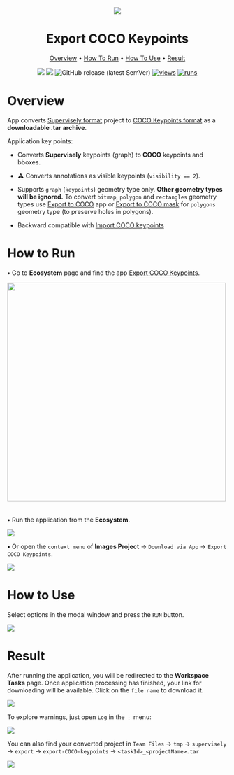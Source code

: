 <div align="center" markdown>
<img src="https://github.com/supervisely-ecosystem/export-coco-keypoints/assets/119248312/5777a6fb-efe5-41c3-93b9-4abe92006b77"/>

# Export COCO Keypoints

<p align="center">
  <a href="#Overview">Overview</a> •
  <a href="#How-To-Run">How To Run</a> •
  <a href="#How-To-Use">How To Use</a> •
  <a href="#Results">Result</a>
</p>

[![](https://img.shields.io/badge/supervisely-ecosystem-brightgreen)](https://ecosystem.supervise.ly/apps/supervisely-ecosystem/export-coco-keypoints)
[![](https://img.shields.io/badge/slack-chat-green.svg?logo=slack)](https://supervise.ly/slack)
![GitHub release (latest SemVer)](https://img.shields.io/github/v/release/supervisely-ecosystem/export-coco-keypoints)
[![views](https://app.supervise.ly/img/badges/views/supervisely-ecosystem/export-coco-keypoints.png)](https://supervise.ly)
[![runs](https://app.supervise.ly/img/badges/runs/supervisely-ecosystem/export-coco-keypoints.png)](https://supervise.ly)

</div>

# Overview

App converts [Supervisely format](https://docs.supervisely.com/data-organization/00_ann_format_navi) project to [COCO Keypoints format](https://cocodataset.org/#format-data) as a **downloadable .tar archive**.

Application key points:

- Сonverts **Supervisely** keypoints (graph) to **COCO** keypoints and bboxes.
- ⚠️ Сonverts annotations as visible keypoints (`visibility == 2`).
- Supports `graph` (`keypoints`) geometry type only. **Other geometry types will be ignored.** To convert `bitmap`, `polygon` and `rectangles` geometry types use [Export to COCO](https://ecosystem.supervisely.com/apps/export-to-coco) app or [Export to COCO mask](https://ecosystem.supervisely.com/apps/export-to-coco-mask) for `polygons` geometry type (to preserve holes in polygons).

- Backward compatible with [Import COCO keypoints](https://ecosystem.supervisely.com/apps/import-coco-keypoints)

# How to Run

**•** Go to **Ecosystem** page and find the app [Export COCO Keypoints](https://ecosystem.supervisely.com/apps/export-coco-keypoints).

<img data-key="sly-module-link" data-module-slug="supervisely-ecosystem/export-coco-keypoints" img src="XXX" width="500px" style='padding-bottom: 20px'/> 

**•**  Run the application from the **Ecosystem**.

<img src="https://github.com/supervisely-ecosystem/export-to-coco-mask/assets/119248312/155055d6-1b13-4e97-8407-ffaf4f4a4fbc" />

**•** Or open the `context menu` of **Images Project** -> `Download via App` -> `Export COCO Keypoints`. 

<img src="https://github.com/supervisely-ecosystem/export-to-coco-mask/assets/119248312/155055d6-1b13-4e97-8407-ffaf4f4a4fbc" />


# How to Use

Select options in the modal window and press the `RUN` button.

<img src="https://github.com/supervisely-ecosystem/export-to-coco-mask/assets/119248312/155055d6-1b13-4e97-8407-ffaf4f4a4fbc" />


# Result

After running the application, you will be redirected to the **Workspace Tasks** page. Once application processing has finished, your link for downloading will be available. Click on the `file name` to download it.

<img src="https://github.com/supervisely-ecosystem/export-to-coco-mask/assets/119248312/155055d6-1b13-4e97-8407-ffaf4f4a4fbc" />

To explore warnings, just open `Log` in the `⋮` menu:

<img src="https://github.com/supervisely-ecosystem/export-to-coco-mask/assets/119248312/155055d6-1b13-4e97-8407-ffaf4f4a4fbc" />

You can also find your converted project in
`Team Files` -> `tmp` -> `supervisely` -> `export` -> `export-COCO-keypoints` -> `<taskId>_<projectName>.tar`

<img src="https://github.com/supervisely-ecosystem/export-to-coco-mask/assets/119248312/155055d6-1b13-4e97-8407-ffaf4f4a4fbc" />
